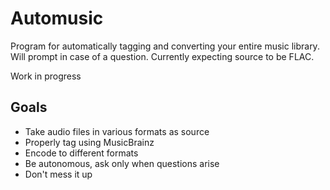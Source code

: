 Automusic
=========

Program for automatically tagging and converting your entire music
library. Will prompt in case of a question. Currently expecting source
to be FLAC.

Work in progress

Goals
-----

 - Take audio files in various formats as source
 - Properly tag using MusicBrainz
 - Encode to different formats
 - Be autonomous, ask only when questions arise
 - Don't mess it up